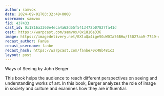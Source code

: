 ```yaml
---
author: samvox
date: 2024-09-01T03:32:48+0000
username: samvox
fid: 437433
cast_id: 0x1816a3360e4eca4a62d55f5413472b07827fa41d
cast: https://warpcast.com/samvox/0x1816a336
image: https://imagedelivery.net/BXluQx4ige9GuW0Ia56BHw/f5027aa9-7749-4c8b-c513-f8e1d9f50200/original
recast_author: FanBe
recast_username: fanbe
recast_hash: https://warpcast.com/fanbe/0x48b481c3
layout: post
---
```

Ways of Seeing by John Berger  
  
  
This book helps the audience to reach different perspectives on seeing and understanding works of art. In this book, Berger analyzes the role of image in society and culture and examines how they are influential.  

<img src='https://imagedelivery.net/BXluQx4ige9GuW0Ia56BHw/f5027aa9-7749-4c8b-c513-f8e1d9f50200/original' alt='' referrerpolicy='no-referrer'/>